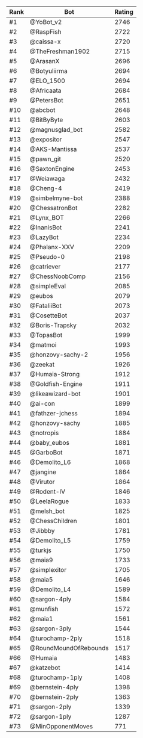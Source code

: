 Rank|Bot|Rating
---|---|---
#1|@YoBot_v2|2746
#2|@RaspFish|2722
#3|@caissa-x|2720
#4|@TheFreshman1902|2715
#5|@ArasanX|2696
#6|@Botyuliirma|2694
#7|@ELO_1500|2694
#8|@Africaata|2684
#9|@PetersBot|2651
#10|@abcbot|2648
#11|@BitByByte|2603
#12|@magnusglad_bot|2582
#13|@expositor|2547
#14|@AKS-Mantissa|2537
#15|@pawn_git|2520
#16|@SaxtonEngine|2453
#17|@Weiawaga|2432
#18|@Cheng-4|2419
#19|@simbelmyne-bot|2388
#20|@ChessatronBot|2282
#21|@Lynx_BOT|2266
#22|@InanisBot|2241
#23|@LazyBot|2234
#24|@Phalanx-XXV|2209
#25|@Pseudo-0|2198
#26|@catriever|2177
#27|@ChessNoobComp|2156
#28|@simpleEval|2085
#29|@eubos|2079
#30|@FataliiBot|2073
#31|@CosetteBot|2037
#32|@Boris-Trapsky|2032
#33|@TopasBot|1999
#34|@matmoi|1993
#35|@honzovy-sachy-2|1956
#36|@zeekat|1926
#37|@Humaia-Strong|1912
#38|@Goldfish-Engine|1911
#39|@likeawizard-bot|1901
#40|@ai-con|1899
#41|@fathzer-jchess|1894
#42|@honzovy-sachy|1885
#43|@notropis|1884
#44|@baby_eubos|1881
#45|@GarboBot|1871
#46|@Demolito_L6|1868
#47|@jangine|1864
#48|@Virutor|1864
#49|@Rodent-IV|1846
#50|@LeelaRogue|1833
#51|@melsh_bot|1825
#52|@ChessChildren|1801
#53|@Jibbby|1781
#54|@Demolito_L5|1759
#55|@turkjs|1750
#56|@maia9|1733
#57|@simplexitor|1705
#58|@maia5|1646
#59|@Demolito_L4|1589
#60|@sargon-4ply|1584
#61|@munfish|1572
#62|@maia1|1561
#63|@sargon-3ply|1544
#64|@turochamp-2ply|1518
#65|@RoundMoundOfRebounds|1517
#66|@Humaia|1483
#67|@katzebot|1414
#68|@turochamp-1ply|1408
#69|@bernstein-4ply|1398
#70|@bernstein-2ply|1363
#71|@sargon-2ply|1339
#72|@sargon-1ply|1287
#73|@MinOpponentMoves|771
